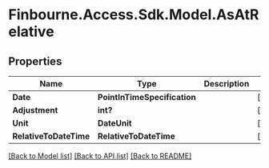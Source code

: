 
# Finbourne.Access.Sdk.Model.AsAtRelative

## Properties

Name | Type | Description | Notes
------------ | ------------- | ------------- | -------------
**Date** | **PointInTimeSpecification** |  | [optional] 
**Adjustment** | **int?** |  | [optional] 
**Unit** | **DateUnit** |  | [optional] 
**RelativeToDateTime** | **RelativeToDateTime** |  | [optional] 

[[Back to Model list]](../README.md#documentation-for-models)
[[Back to API list]](../README.md#documentation-for-api-endpoints)
[[Back to README]](../README.md)


